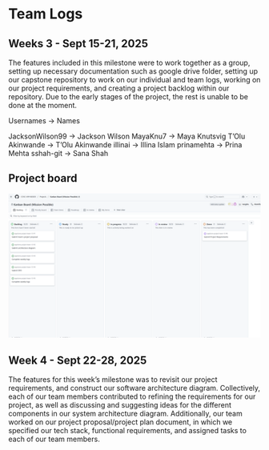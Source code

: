 # Team Logs

## Weeks 3 - Sept 15-21, 2025
The features included in this milestone were to work together as a group, setting up necessary documentation such as google drive folder, setting up our capstone repository to work on our individual and team logs, working on our project requirements, and creating a project backlog within our repository. Due to the early stages of the project, the rest is unable to be done at the moment. 


Usernames -> Names

JacksonWilson99 -> Jackson Wilson
MayaKnu7 -> Maya Knutsvig
T’Olu Akinwande -> T’Olu Akinwande 
illinai -> Illina Islam
prinamehta -> Prina Mehta
sshah-git -> Sana Shah

## Project board
![alt text](teamLogImages/Week1TeamLog.png)

## Week 4 - Sept 22-28, 2025
The features for this week’s milestone was to revisit our project requirements, and construct our software architecture diagram. Collectively, each of our team members contributed to refining the requirements for our project, as well as discussing and suggesting ideas for the different components in our system architecture diagram. Additionally, our team worked on our project proposal/project plan document, in which we specified our tech stack, functional requirements, and assigned tasks to each of our team members. 